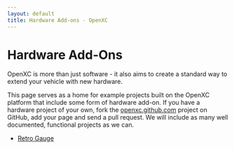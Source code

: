 ```yaml
---
layout: default
title: Hardware Add-ons - OpenXC
---
```


<div class="page-header">
    <h1>Hardware Add-Ons</h1>
</div>

OpenXC is more than just software - it also aims to create a standard way to
extend your vehicle with new hardware.

This page serves as a home for example projects built on the OpenXC platform
that include some form of hardware add-on. If you have a hardware project of
your own, fork the [openxc.github.com][] project on GitHub, add your page and
send a pull request. We will include as many well documented, functional
projects as we can.

* [Retro Gauge](/hardware-addons/retro-gauge.html)

[openxc.github.com]: https://github.com/openxc/openxc.github.com
